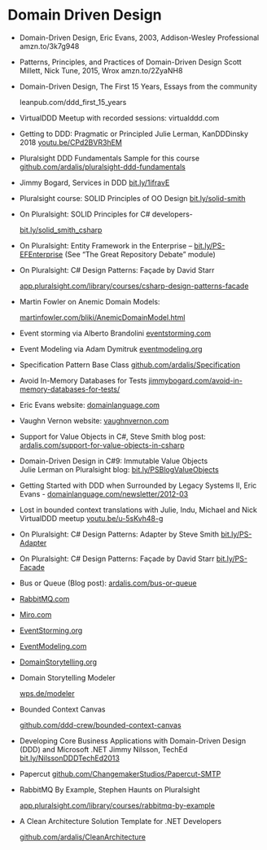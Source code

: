 # Domain Driven Design

* Domain-Driven Design, Eric Evans, 2003, Addison-Wesley Professional amzn.to/3k7g948
* Patterns, Principles, and Practices of Domain-Driven Design Scott Millett, Nick Tune, 2015, Wrox amzn.to/2ZyaNH8
*   Domain-Driven Design, The First 15 Years, Essays from the community

    leanpub.com/ddd\_first\_15\_years
* VirtualDDD Meetup with recorded sessions: virtualddd.com
* Getting to DDD: Pragmatic or Principled Julie Lerman, KanDDDinsky 2018 [youtu.be/CPd2BVR3hEM](https://youtu.be/CPd2BVR3hEM)
* Pluralsight DDD Fundamentals Sample for this course [github.com/ardalis/pluralsight-ddd-fundamentals](https://github.com/ardalis/pluralsight-ddd-fundamentals)
* Jimmy Bogard, Services in DDD [bit.ly/1ifravE](https://bit.ly/1ifravE)
* Pluralsight course: SOLID Principles of OO Design [bit.ly/solid-smith](https://bit.ly/solid-smith)
*   On Pluralsight: SOLID Principles for C# developers-

    [bit.ly/solid\_smith\_csharp](https://bit.ly/solid\_smith\_csharp)
* On Pluralsight: Entity Framework in the Enterprise – [bit.ly/PS-EFEnterprise](https://bit.ly/PS-EFEnterprise) (See “The Great Repository Debate” module)
*   On Pluralsight: C# Design Patterns: Façade by David Starr

    [app.pluralsight.com/library/courses/csharp-design-patterns-facade](https://app.pluralsight.com/library/courses/csharp-design-patterns-facade)
*   Martin Fowler on Anemic Domain Models:

    [martinfowler.com/bliki/AnemicDomainModel.html](https://martinfowler.com/bliki/AnemicDomainModel.html)
* Event storming via Alberto Brandolini [eventstorming.com](https://eventstorming.com)
* Event Modeling via Adam Dymitruk [eventmodeling.org](https://eventmodeling.org)
* Specification Pattern Base Class [github.com/ardalis/Specification](https://github.com/ardalis/Specification)
* Avoid In-Memory Databases for Tests [jimmybogard.com/avoid-in-memory-databases-for-tests/](https://jimmybogard.com/avoid-in-memory-databases-for-tests/)
* Eric Evans website: [domainlanguage.com](https://domainlanguage.com)
* Vaughn Vernon website: [vaughnvernon.com](https://vaughnvernon.com)
* Support for Value Objects in C#, Steve Smith blog post:\
  [ardalis.com/support-for-value-objects-in-csharp](https://ardalis.com/support-for-value-objects-in-csharp)
* Domain-Driven Design in C#9: Immutable Value Objects \
  Julie Lerman on Pluralsight blog: [bit.ly/PSBlogValueObjects](https://bit.ly/PSBlogValueObjects)
* Getting Started with DDD when Surrounded by Legacy Systems II, Eric Evans - [domainlanguage.com/newsletter/2012-03](https://domainlanguage.com/newsletter/2012-03)
* Lost in bounded context translations with Julie, Indu, Michael and Nick VirtualDDD meetup [youtu.be/u-5sKvh48-g](https://youtu.be/u-5sKvh48-g)
* On Pluralsight: C# Design Patterns: Adapter by Steve Smith [bit.ly/PS-Adapter](https://bit.ly/PS-Adapter)
* On Pluralsight: C# Design Patterns: Façade by David Starr [bit.ly/PS-Facade](https://bit.ly/PS-Facade)
* Bus or Queue (Blog post): [ardalis.com/bus-or-queue](https://ardalis.com/bus-or-queue)
* [RabbitMQ.com](https://rabbitmq.com)
* [Miro.com](https://miro.com)
* [EventStorming.org](https://eventstorming.org)
* [EventModeling.com](https://eventmodeling.com)
* [DomainStorytelling.org](https://domainstorytelling.org)
*   Domain Storytelling Modeler

    [wps.de/modeler](https://wps.de/modeler)
*   Bounded Context Canvas

    [github.com/ddd-crew/bounded-context-canvas](https://github.com/ddd-crew/bounded-context-canvas)
* Developing Core Business Applications with Domain-Driven Design (DDD) and Microsoft .NET Jimmy Nilsson, TechEd [bit.ly/NilssonDDDTechEd2013](https://bit.ly/NilssonDDDTechEd2013)
* Papercut [github.com/ChangemakerStudios/Papercut-SMTP](https://github.com/ChangemakerStudios/Papercut-SMTP)
*   RabbitMQ By Example, Stephen Haunts on Pluralsight

    [app.pluralsight.com/library/courses/rabbitmq-by-example](https://app.pluralsight.com/library/courses/rabbitmq-by-example)
*   A Clean Architecture Solution Template for .NET Developers

    [github.com/ardalis/CleanArchitecture](https://github.com/ardalis/CleanArchitecture)



